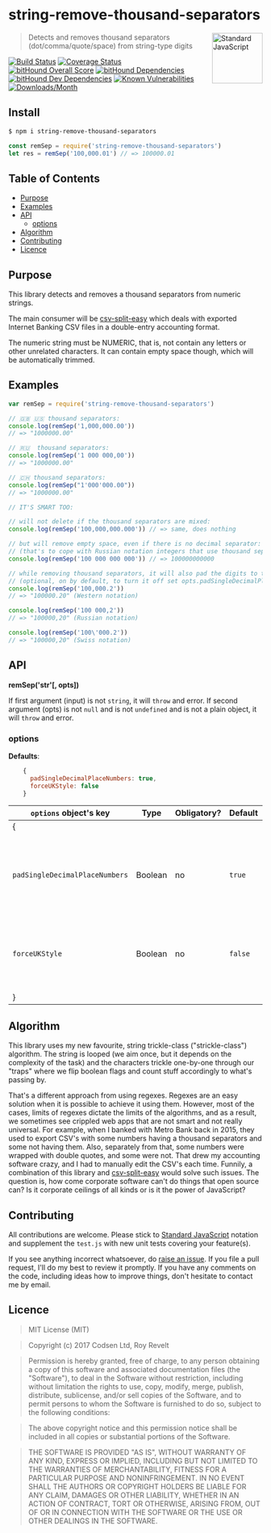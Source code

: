 # string-remove-thousand-separators

<a href="https://standardjs.com" style="float: right; padding: 0 0 20px 20px;"><img src="https://cdn.rawgit.com/feross/standard/master/sticker.svg" alt="Standard JavaScript" width="100" align="right"></a>

> Detects and removes thousand separators (dot/comma/quote/space) from string-type digits

[![Build Status][travis-img]][travis-url]
[![Coverage Status][cov-img]][cov-url]
[![bitHound Overall Score][overall-img]][overall-url]
[![bitHound Dependencies][deps-img]][deps-url]
[![bitHound Dev Dependencies][dev-img]][dev-url]
[![Known Vulnerabilities][vulnerabilities-img]][vulnerabilities-url]
[![Downloads/Month][downloads-img]][downloads-url]

## Install

```sh
$ npm i string-remove-thousand-separators
```

```js
const remSep = require('string-remove-thousand-separators')
let res = remSep('100,000.01') // => 100000.01
```

## Table of Contents

<!-- START doctoc generated TOC please keep comment here to allow auto update -->
<!-- DON'T EDIT THIS SECTION, INSTEAD RE-RUN doctoc TO UPDATE -->


- [Purpose](#purpose)
- [Examples](#examples)
- [API](#api)
  - [options](#options)
- [Algorithm](#algorithm)
- [Contributing](#contributing)
- [Licence](#licence)

<!-- END doctoc generated TOC please keep comment here to allow auto update -->

## Purpose

This library detects and removes a thousand separators from numeric strings.

The main consumer will be [csv-split-easy](https://github.com/codsen/csv-split-easy) which deals with exported Internet Banking CSV files in a double-entry accounting format.

The numeric string must be NUMERIC, that is, not contain any letters or other unrelated characters. It can contain empty space though, which will be automatically trimmed.

## Examples

```js
var remSep = require('string-remove-thousand-separators')

// 🇬🇧 🇺🇸 thousand separators:
console.log(remSep('1,000,000.00'))
// => "1000000.00"

// 🇷🇺  thousand separators:
console.log(remSep('1 000 000,00'))
// => "1000000.00"

// 🇨🇭 thousand separators:
console.log(remSep("1'000'000.00"))
// => "1000000.00"

// IT'S SMART TOO:

// will not delete if the thousand separators are mixed:
console.log(remSep('100,000,000.000')) // => same, does nothing

// but will remove empty space, even if there is no decimal separator:
// (that's to cope with Russian notation integers that use thousand separators)
console.log(remSep('100 000 000 000')) // => 100000000000

// while removing thousand separators, it will also pad the digits to two decimal places
// (optional, on by default, to turn it off set opts.padSingleDecimalPlaceNumbers to `false`):
console.log(remSep('100,000.2'))
// => "100000.20" (Western notation)

console.log(remSep('100 000,2'))
// => "100000,20" (Russian notation)

console.log(remSep('100\'000.2'))
// => "100000,20" (Swiss notation)
```

## API

**remSep('str'[, opts])**

If first argument (input) is not `string`, it will `throw` and error.
If second argument (opts) is not `null` and is not `undefined` and is not a plain object, it will `throw` and error.

### options

**Defaults**:

```js
    {
      padSingleDecimalPlaceNumbers: true,
      forceUKStyle: false
    }
```

`options` object's key         | Type     | Obligatory? | Default     | Description
-------------------------------|----------|-------------|-------------|----------------------
{                              |          |             |             |
`padSingleDecimalPlaceNumbers` | Boolean  | no          | `true`      | Should we pad one decimal place numbers with zero? `100.2` → `100.20`?
`forceUKStyle`                 | Boolean  | no          | `false`     | Should we convert the decimal separator commas into dots? `1,5` → `1.5`?
}                              |          |             |             |

## Algorithm

This library uses my new favourite, string trickle-class ("strickle-class") algorithm. The string is looped (we aim once, but it depends on the complexity of the task) and the characters trickle one-by-one through our "traps" where we flip boolean flags and count stuff accordingly to what's passing by.

That's a different approach from using regexes. Regexes are an easy solution when it is possible to achieve it using them. However, most of the cases, limits of regexes dictate the limits of the algorithms, and as a result, we sometimes see crippled web apps that are not smart and not really universal. For example, when I banked with Metro Bank back in 2015, they used to export CSV's with some numbers having a thousand separators and some not having them. Also, separately from that, some numbers were wrapped with double quotes, and some were not. That drew my accounting software crazy, and I had to manually edit the CSV's each time. Funnily, a combination of this library and [csv-split-easy](https://github.com/codsen/csv-split-easy) would solve such issues. The question is, how come corporate software can't do things that open source can? Is it corporate ceilings of all kinds or is it the power of JavaScript?

## Contributing

All contributions are welcome. Please stick to [Standard JavaScript](https://standardjs.com) notation and supplement the `test.js` with new unit tests covering your feature(s).

If you see anything incorrect whatsoever, do [raise an issue](https://github.com/codsen/string-remove-thousand-separators/issues). If you file a pull request, I'll do my best to review it promptly. If you have any comments on the code, including ideas how to improve things, don't hesitate to contact me by email.

## Licence

> MIT License (MIT)

> Copyright (c) 2017 Codsen Ltd, Roy Revelt

> Permission is hereby granted, free of charge, to any person obtaining a copy
of this software and associated documentation files (the "Software"), to deal
in the Software without restriction, including without limitation the rights
to use, copy, modify, merge, publish, distribute, sublicense, and/or sell
copies of the Software, and to permit persons to whom the Software is
furnished to do so, subject to the following conditions:

> The above copyright notice and this permission notice shall be included in all
copies or substantial portions of the Software.

> THE SOFTWARE IS PROVIDED "AS IS", WITHOUT WARRANTY OF ANY KIND, EXPRESS OR
IMPLIED, INCLUDING BUT NOT LIMITED TO THE WARRANTIES OF MERCHANTABILITY,
FITNESS FOR A PARTICULAR PURPOSE AND NONINFRINGEMENT. IN NO EVENT SHALL THE
AUTHORS OR COPYRIGHT HOLDERS BE LIABLE FOR ANY CLAIM, DAMAGES OR OTHER
LIABILITY, WHETHER IN AN ACTION OF CONTRACT, TORT OR OTHERWISE, ARISING FROM,
OUT OF OR IN CONNECTION WITH THE SOFTWARE OR THE USE OR OTHER DEALINGS IN THE
SOFTWARE.

[travis-img]: https://travis-ci.org/codsen/string-remove-thousand-separators.svg?branch=master
[travis-url]: https://travis-ci.org/codsen/string-remove-thousand-separators

[cov-img]: https://coveralls.io/repos/github/codsen/string-remove-thousand-separators/badge.svg?branch=master
[cov-url]: https://coveralls.io/github/codsen/string-remove-thousand-separators?branch=master

[overall-img]: https://www.bithound.io/github/codsen/string-remove-thousand-separators/badges/score.svg
[overall-url]: https://www.bithound.io/github/codsen/string-remove-thousand-separators

[deps-img]: https://www.bithound.io/github/codsen/string-remove-thousand-separators/badges/dependencies.svg
[deps-url]: https://www.bithound.io/github/codsen/string-remove-thousand-separators/master/dependencies/npm

[dev-img]: https://www.bithound.io/github/codsen/string-remove-thousand-separators/badges/devDependencies.svg
[dev-url]: https://www.bithound.io/github/codsen/string-remove-thousand-separators/master/dependencies/npm

[downloads-img]: https://img.shields.io/npm/dm/string-remove-thousand-separators.svg
[downloads-url]: https://www.npmjs.com/package/string-remove-thousand-separators

[vulnerabilities-img]: https://snyk.io/test/github/codsen/string-remove-thousand-separators/badge.svg
[vulnerabilities-url]: https://snyk.io/test/github/codsen/string-remove-thousand-separators
